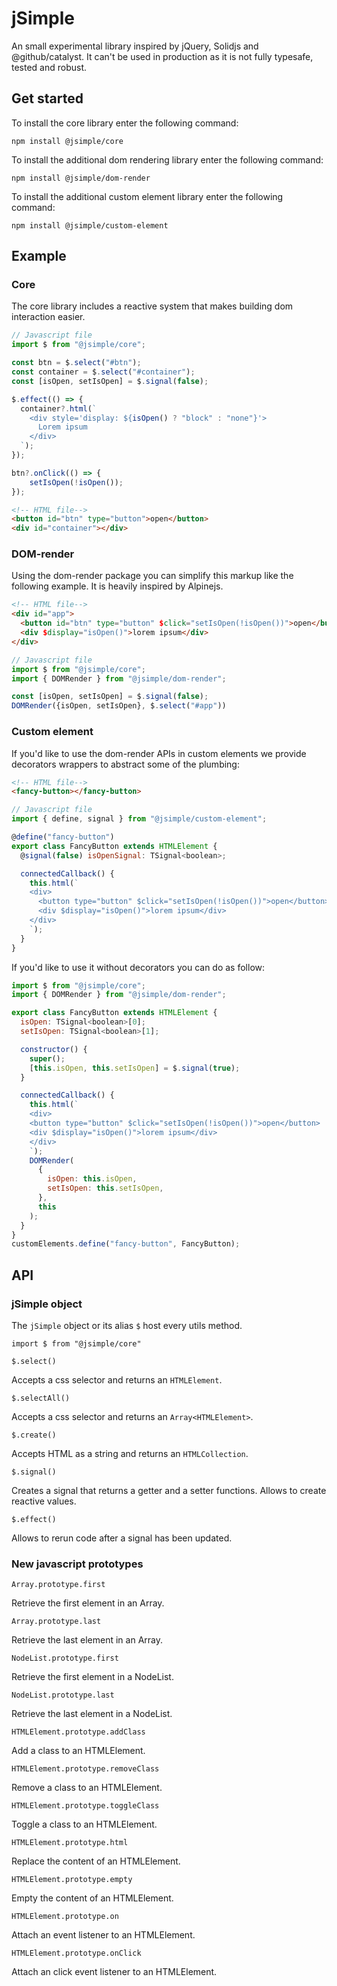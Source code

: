 # jSimple
An small experimental library inspired by jQuery, Solidjs and @github/catalyst. It can't be used in production as it is not fully typesafe, tested and robust.

## Get started
To install the core library enter the following command:

```
npm install @jsimple/core
```

To install the additional dom rendering library enter the following command:

```
npm install @jsimple/dom-render
```

To install the additional custom element library enter the following command:

```
npm install @jsimple/custom-element
```


## Example

### Core
The core library includes a reactive system that makes building dom interaction easier.

```javascript
// Javascript file
import $ from "@jsimple/core";

const btn = $.select("#btn");
const container = $.select("#container");
const [isOpen, setIsOpen] = $.signal(false);

$.effect(() => {
  container?.html(`
    <div style='display: ${isOpen() ? "block" : "none"}'>
      Lorem ipsum
    </div>
  `);
});

btn?.onClick(() => {
    setIsOpen(!isOpen());
});

```

```html
<!-- HTML file-->
<button id="btn" type="button">open</button>
<div id="container"></div>
```

### DOM-render
Using the dom-render package you can simplify this markup like the following example. It is heavily inspired by Alpinejs.

```html
<!-- HTML file-->
<div id="app">
  <button id="btn" type="button" $click="setIsOpen(!isOpen())">open</button>
  <div $display="isOpen()">lorem ipsum</div>
</div>
```

```javascript
// Javascript file
import $ from "@jsimple/core";
import { DOMRender } from "@jsimple/dom-render";

const [isOpen, setIsOpen] = $.signal(false);
DOMRender({isOpen, setIsOpen}, $.select("#app"))
```

### Custom element
If you'd like to use the dom-render APIs in custom elements we provide decorators wrappers to abstract some of the plumbing:

```html
<!-- HTML file-->
<fancy-button></fancy-button>
```

```javascript
// Javascript file
import { define, signal } from "@jsimple/custom-element";

@define("fancy-button")
export class FancyButton extends HTMLElement {
  @signal(false) isOpenSignal: TSignal<boolean>;

  connectedCallback() {
    this.html(`
    <div>
      <button type="button" $click="setIsOpen(!isOpen())">open</button>
      <div $display="isOpen()">lorem ipsum</div>
    </div>
    `);
  }
}
```
If you'd like to use it without decorators you can do as follow:

```javascript
import $ from "@jsimple/core";
import { DOMRender } from "@jsimple/dom-render";

export class FancyButton extends HTMLElement {
  isOpen: TSignal<boolean>[0];
  setIsOpen: TSignal<boolean>[1];

  constructor() {
    super();
    [this.isOpen, this.setIsOpen] = $.signal(true);
  }

  connectedCallback() {
    this.html(`
    <div>
    <button type="button" $click="setIsOpen(!isOpen())">open</button>
    <div $display="isOpen()">lorem ipsum</div>
    </div>
    `);
    DOMRender(
      {
        isOpen: this.isOpen,
        setIsOpen: this.setIsOpen,
      },
      this
    );
  }
}
customElements.define("fancy-button", FancyButton);
```

## API

### jSimple object

The `jSimple` object or its alias `$` host every utils method.

```
import $ from "@jsimple/core"
```

`$.select()`

Accepts a css selector and returns an `HTMLElement`.

`$.selectAll()`

Accepts a css selector and returns an `Array<HTMLElement>`.

`$.create()`

Accepts HTML as a string and returns an `HTMLCollection`.

`$.signal()`

Creates a signal that returns a getter and a setter functions. Allows to create reactive values.

`$.effect()`

Allows to rerun code after a signal has been updated.

### New javascript prototypes

`Array.prototype.first`

Retrieve the first element in an Array.

`Array.prototype.last`

Retrieve the last element in an Array.

`NodeList.prototype.first`

Retrieve the first element in a NodeList.

`NodeList.prototype.last`

Retrieve the last element in a NodeList.

`HTMLElement.prototype.addClass`

Add a class to an HTMLElement.

`HTMLElement.prototype.removeClass`

Remove a class to an HTMLElement.

`HTMLElement.prototype.toggleClass`

Toggle a class to an HTMLElement.

`HTMLElement.prototype.html`

Replace the content of an HTMLElement.

`HTMLElement.prototype.empty`

Empty the content of an HTMLElement.

`HTMLElement.prototype.on` 

Attach an event listener to an HTMLElement.

`HTMLElement.prototype.onClick`

Attach an click event listener to an HTMLElement.
